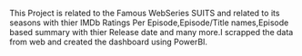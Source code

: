 This Project is related to the Famous WebSeries SUITS and related to its seasons with thier IMDb Ratings Per Episode,Episode/Title names,Episode based summary with thier Release date and many more.I scrapped the data from web and created the dashboard
using PowerBI.

